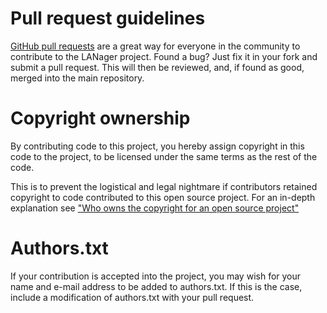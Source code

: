 # Pull request guidelines

[GitHub pull requests](https://help.github.com/articles/using-pull-requests)
are a great way for everyone in the community to contribute to the LANager
project. Found a bug? Just fix it in your fork and submit a pull request.
This will then be reviewed, and, if found as good, merged into the main repository.

# Copyright ownership

By contributing code to this project, you hereby assign copyright in 
this code to the project, to be licensed under the same terms as the 
rest of the code.

This is to prevent the logistical and legal nightmare if contributors
retained copyright to code contributed to this open source project.
For an in-depth explanation see ["Who owns the copyright for an open source project"](http://haacked.com/archive/2006/01/26/WhoOwnstheCopyrightforAnOpenSourceProject.aspx)

# Authors.txt

If your contribution is accepted into the project, you may wish for
your name and e-mail address to be added to authors.txt. If this is
the case, include a modification of authors.txt with your pull request.